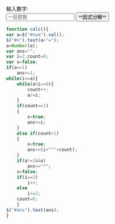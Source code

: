 <script src="../js/factorization.js"></script>

<div class="row">
        <div class="col s1 m12">
          <div class="card blue">
            <div class="card-content white-text">
				<span class="card-title">輸入數字:</span>
            </div>
          </div>
        </div>
      </div>
<input type="text" id="num" placeholder="一個整數"></input>
<button onclick="calc()" class="waves-effect waves-light btn">**因式分解**</button>
<div class="row">
        <div class="col s1 m12">
          <div class="card blue">
            <div class="card-content white-text">
				<p id="n"></p>
				<p id="ans" class="card-title"></p>
            </div>
          </div>
        </div>
      </div>

```javascript
function calc(){
var a=$("#num").val();
$("#n").text(a+"=");
a=Number(a);
var ans="";
var i=2,count=0;
var x=false;
if(a==1)
	ans+=1;
while(i<=a){
	while(a%i==0){
		count++;
		a/=i;
	}
	if(count==1)
	{
		x=true;
		ans+=i;
	}
	else if(count>1)
	{
		x=true;
		ans+=(i+"^"+count);
	}
	if(a!=1&&x)
		ans+="*";
	x=false;
	if(i==2)
		i++;
	else
		i+=2;
	count=0;
	}
$("#ans").text(ans);
}
```